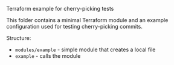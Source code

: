 Terraform example for cherry-picking tests

This folder contains a minimal Terraform module and an example configuration used for testing cherry-picking commits.

Structure:
- `modules/example` - simple module that creates a local file
- `example` - calls the module
